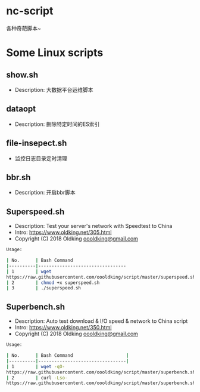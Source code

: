 # nc-script
各种奇葩脚本~


# Some Linux scripts

## show.sh
- Description: 大数据平台运维脚本

## dataopt
- Description: 删除特定时间的ES索引

## file-insepect.sh
- 监控日志目录定时清理

## bbr.sh
- Description: 开启bbr脚本

## Superspeed.sh
- Description: Test your server's network with Speedtest to China
- Intro:  https://www.oldking.net/305.html
- Copyright (C) 2018 Oldking <oooldking@gmail.com>
 
```bash
Usage:

| No.      | Bash Command                    
|----------|---------------------------------
| 1        | wget 
https://raw.githubusercontent.com/oooldking/script/master/superspeed.sh      
| 2        | chmod +x superspeed.sh
| 3        | ./superspeed.sh
```
## Superbench.sh
- Description: Auto test download & I/O speed & network to China script
- Intro:  https://www.oldking.net/350.html
- Copyright (C) 2018 Oldking <oooldking@gmail.com>

```bash
Usage:

| No.      | Bash Command                    |
|----------|---------------------------------|
| 1        | wget -qO- 
https://raw.githubusercontent.com/oooldking/script/master/superbench.sh | bash       |
| 2        | curl -Lso- 
https://raw.githubusercontent.com/oooldking/script/master/superbench.sh | bash      |
```

